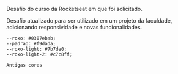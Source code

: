Desafio do curso da Rocketseat em que foi solicitado.

Desafio atualizado para ser utilizado em um projeto da faculdade, adicionando responsividade e novas funcionalidades.

    --roxo: #0307ebab;
    --padrao: #f9dada;
    --roxo-light: #7b7de0;
    --roxo-light-2: #c7c8ff;

    Antigas cores


<!-- CARD -->
<!-- <div class="card" id="../Imagens/burger.png">
<div class="card_imagem">
    <img src="../Imagens/burger.png" alt="triplo bacon burger">
</div>

<div class="card_titulo">
    <h1>Triplo bacon burger</h1>
    <div class="card_autor">
        <p>por Jorge Relato</p>
    </div>
</div>
</div>

<div class="card" id="../Imagens/pizza.png">
    <div class="card_imagem">
        <img src="../Imagens/pizza.png" alt="Pizza 4 estações">
    </div>
    <div class="card_titulo">
        <h1>Pizza 4 estações</h1>
        <div class="card_autor">
            <p>por Fabiana Melo</p>
        </div>
    </div>
</div>

<div class="card" id="../Imagens/espaguete.png">
    <div class="card_imagem">
        <img src="../Imagens/espaguete.png" alt="Espaguete ao alho">
    </div>

    <div class="card_titulo">
        <h1>Espaguete ao alho</h1>
        <div class="card_autor">
            <p>por Júlia Kinoto</p>
        </div>
    </div>
</div>

<div class="card" id="../Imagens/lasanha.png">
    <div class="card_imagem">
        <img src="../Imagens/lasanha.png" alt="Lasanha mac n' cheese">
    </div>

    <div class="card_titulo">
        <h1>Lasanha mac n' cheese</h1>
        <div class="card_autor">
            <p>por Juliano Vieira</p>
        </div>
    </div>
</div>

<div class="card" id="../Imagens/doce.png">
    <div class="card_imagem">
        <img src="../Imagens/doce.png" alt="Docinhos pão-do-céu">
    </div>

    <div class="card_titulo">
        <h1>Docinhos pão-do-céu</h1>
        <div class="card_autor">
            <p>por Ricardo Golvea</p>
        </div>
    </div>
</div>

<div class="card" id="../Imagens/asinhas.png">
    <div class="card_imagem">
        <img src="../Imagens/asinhas.png" alt="Asinhas de frango ao barbecue">
    </div>

    <div class="card_titulo">
        <h1>Asinhas de frango ao barbecue</h1>
        <div class="card_autor">
            <p>por Vania Steroski</p>
        </div>
    </div>
</div> -->

<!-- MODAL -->
<!--
        <div class="modal_overlay">
            <div class="modal">

                <div class="close_modal">
                    <img src="../icons/x.svg"/>
                </div>

                <div class="modal_conteudo">
                    <img src="" alt="Receitas">
                </div>

                <div class="titulosModal">
                    <h1></h1>
                    <div class="autor">
                        <p></p>
                    </div>
                </div>

                <div class="modal_detalhes">
                    <div class = "ingredientes">
                        <h2>Ingredientes</h2>
                        <ul>
                            <li>1 lata de creme de leite</li>
                            <li>1 lata de milho verde</li>
                            <li>1 copo de requeijão cremoso</li>
                            <li>100 g de azeitona sem caroço</li>
                            <li>2 peitos de frango desfiados</li>
                            <li>200 g de mussarela fatiada</li>
                            <li>100 g de batata palha</li>
                            <li>1 xícara de água</li>
                            <li>1 pitada de sal</li>
                        </ul>
                    </div>
    
                    <div class="detalhes">
                        <h2>Preparo</h2>
                        <p>30 Min</p>
                        <h2 id = "rend">Rendimento</h2>
                        <p>5 Porções</p>
                    </div>
                </div>
            </div>
        </div>   
-->

<!-- RECEITA ÚNICA -->

<!-- <main>
    <div class="ham">
        <div class="card_imagem">
            <img src="../Imagens/burger.png" alt="triplo bacon burger">
        </div>
        <div class="info_card">
            <h1>Triplo bacon burger</h1>
            <p>por Jorge Relato</p>
        </div>
    </div>
    <div class="textos_receitaUnica">
        <h2>Ingredientes</h2>
            <ul class = "lista_ingredientes" id ="unico">
                <li>3 Texas Burguer Seara</li>
                <li>3 colheres de chá de óleo</li>
                <li>6 fatias de queijo cheddar</li>
                <li>2 fatias de Bacon Fatias Redondas Double Smoked Seara Gourmet</li>
                <li>1 pão de gergelim para hambúrguer</li>
            </ul>

        <h2>Modo de preparo</h2>

            <ol class = "lista_ingredientes" >
                <li>Em um liquidificador junte as gemas e o suco de limão, bata em velocidade baixa até formar uma mistura;</li>
                <li>Ainda batendo, junte o óleo em fio vagarosamente. Quando a mistura atingir um ponto cremoso, junte o restante dos ingredientes separadamente, batendo a cada adição e bata até ficar homogêneo. Coloque em um pote com tampa, leve à geladeira por pelo menos 1h;</li>
                
            </ol>
            
            <h3>Para o hambúrguer e montagem</h3>
            
            <ol class = "lista_ingredientes">
                    <li>Em uma frigideira antiaderente, adicione 1 fatia de Bacon Fatias Redondas Double Smoked Seara Gourmet por vez e frite em fogo médio até estarem douradas, por cerca de 2 minutos cada;</li>
                    <li>Aqueça uma frigideira em fogo médio, junte 1 colher de chá de óleo e frite o Texas Burguer Seara por 6 minutos, virando na metade do tempo;</li>
                    <li>Desligue a frigideira, adicione 2 fatias de queijo cheddar sobre o hambúrguer, tampe a frigideira e aguarde 1 minuto para que o queijo derreta com o calor do hambúrguer. Repita a operação com o restante dos Texas Burguer Seara;</li>
                    <li>Na parte inferior do pão de hambúrguer, disponha os três hambúrgueres com queijo cheddar. Por cima do último hambúrguer coloque o bacon fatias, a maionese e feche o pão. Sirva na sequência.</li>
            </ol>

        <h2>Informações adicionais</h2>
        <p>Entre as ideias de lanches rápidos e fáceis para fazer em casa, o Triplo Burguer Bacon é uma daquelas receitas com hambúrguer que você não consegue reproduzir apenas uma vez: depois de experimentar, sempre fica com um gostinho de quero mais!</p>
        
        <p>Além de ser tão saboroso quanto outros lanches que acompanham as mais novas versões de hambúrguer gourmet, para preparar essa receita, você só precisa de uma unidade de pão de gergelim para hambúrguer, uma maionese caseira bem feita (e, de preferência, bastante apimentada), três Texas Burguer Seara, seis fatias de queijo cheddar e uma generosa porção de bacon fatiado, com direito a suculência e o sabor marcante do Bacon fatias double smoked Seara Gourmet.</p>
            
        <p>Para turbinar ainda mais o seu sanduíche de hambúrguer, vale a pena apostar ainda em uma das nossas receitas de molho para hambúrguer que conseguem transformar qualquer lanche caseiro em uma experiência gastronômica ainda mais especial. Quer uma sugestão? Ao misturar a maionese caseira picante com um pouco de mostarda Dijon, você consegue rapidamente reproduzir o  Molho Dijonnaise, considerado um clássico das hamburguerias. E aí, vai testar a receita de Triplo Burguer Bacon na sua casa?</p>
            
        <p><b>Para preparar o Triplo Burguer Bacon, não se esqueça do Texas Burguer Seara e do Bacon fatias double smoked Seara Gourmet</b></p>
            
        <p>Talvez a gente não tenha deixado isso tão claro, mas a melhor parte do Triplo Burguer Bacon são justamente os ingredientes que conseguem transformá-lo em uma receita de hambúrguer totalmente irresistível. Um deles, sem dúvidas, é o Texas Burguer Seara, um hambúrguer feito com carnes selecionadas, somadas à combinação de um delicioso tempero da Seara.. Todo esse cuidado com o preparo resulta em um alimento saboroso, ideal para receitas de lanche, almoço e jantar, ou para ser usado como ingrediente de um delicioso sanduíche de hambúrguer, como esse.</p>
            
        <p>Outro sabor predominante desse lanche vem do Bacon fatias double smoked Seara Gourmet. Além de ser feito 100% a partir de paleta suína, esse bacon fatiado é duplamente defumado e possui a proporção ideal entre carne e gordura. Suas fatias redondas e mais grossas são ideais para complementar sanduíches como esse e outros que já apareceram aqui no Minha Receita, como o Hambúrguer Angus com Fatias Redondas de Bacon e o Duplo Burger Bacon com Picles de Cebola Roxa, Queijo Cheddar no Pão de Pimenta Biquinho.</p>
    </div>
</main> -->